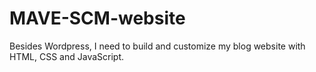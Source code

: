 # MAVE-SCM-website
Besides Wordpress, I need to build and customize my blog website with HTML, CSS and JavaScript.
